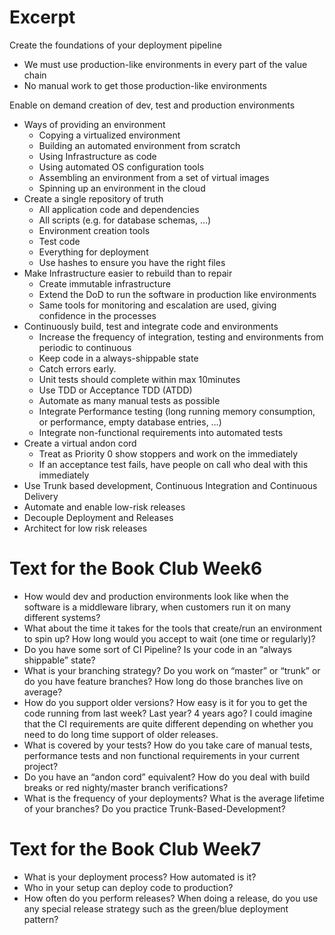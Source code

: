 # Excerpt

Create the foundations of your deployment pipeline

- We must use production-like environments in every part of the value chain
- No manual work to get those production-like environments

Enable on demand creation of dev, test and production environments

- Ways of providing an environment
    - Copying a virtualized environment
    - Building an automated environment from scratch
    - Using Infrastructure as code
    - Using automated OS configuration tools
    - Assembling an environment from a set of virtual images
    - Spinning up an environment in the cloud
- Create a single repository of truth
    - All application code and dependencies
    - All scripts (e.g. for database schemas, …)
    - Environment creation tools
    - Test code
    - Everything for deployment
    - Use hashes to ensure you have the right files
- Make Infrastructure easier to rebuild than to repair
    - Create immutable infrastructure
    - Extend the DoD to run the software in production like environments
    - Same tools for monitoring and escalation are used, giving confidence in the processes
- Continuously build, test and integrate code and environments
    - Increase the frequency of integration, testing and environments from periodic to continuous
    - Keep code in a always-shippable state
    - Catch errors early.
    - Unit tests should complete within max 10minutes
    - Use TDD or Acceptance TDD (ATDD)
    - Automate as many manual tests as possible
    - Integrate Performance testing (long running memory consumption, or performance, empty database entries, …)
    - Integrate non-functional requirements into automated tests
- Create a virtual andon cord
    - Treat as Priority 0 show stoppers and work on the immediately
    - If an acceptance test fails, have people on call who deal with this immediately
- Use Trunk based development, Continuous Integration and Continuous Delivery
- Automate and enable low-risk releases
- Decouple Deployment and Releases
- Architect for low risk releases

# Text for the Book Club Week6

- How would dev and production environments look like when the software is a middleware library, when customers run it on many different systems?
- What about the time it takes for the tools that create/run an environment to spin up? How long would you accept to wait (one time or regularly)?
- Do you have some sort of CI Pipeline? Is your code in an “always shippable” state?
- What is your branching strategy? Do you work on “master” or “trunk” or do you have feature branches? How long do those branches live on average?
- How do you support older versions? How easy is it for you to get the code running from last week? Last year? 4 years ago? I could imagine that the CI requirements are quite different depending on whether you need to do long time support of older releases.
- What is covered by your tests? How do you take care of manual tests, performance tests and non functional requirements in your current project?
- Do you have an “andon cord” equivalent? How do you deal with build breaks or red nighty/master branch verifications?
- What is the frequency of your deployments? What is the average lifetime of your branches? Do you practice Trunk-Based-Development?

# Text for the Book Club Week7

- What is your deployment process? How automated is it?
- Who in your setup can deploy code to production?
- How often do you perform releases? When doing a release, do you use any special release strategy such as the green/blue deployment pattern?
